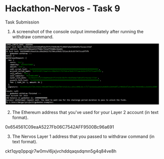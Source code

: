 # Hackathon-Nervos - Task 9
Task Submission
1. A screenshot of the console output immediately after running the withdraw command.

![Withdraw](Withdraw.png "Screenshot of Whithdraw command")

2. The Ethereum address that you've used for your Layer 2 account (in text format).

0x654561C09eaA5227Fb06C7542AFF9500Bc96a691

3. The Nervos Layer 1 address that you passed to withdraw command (in text format).

ckt1qyq0ppqjr7w0mvl6jxjvchddqaqsdqmn5g4q84ve8h 




